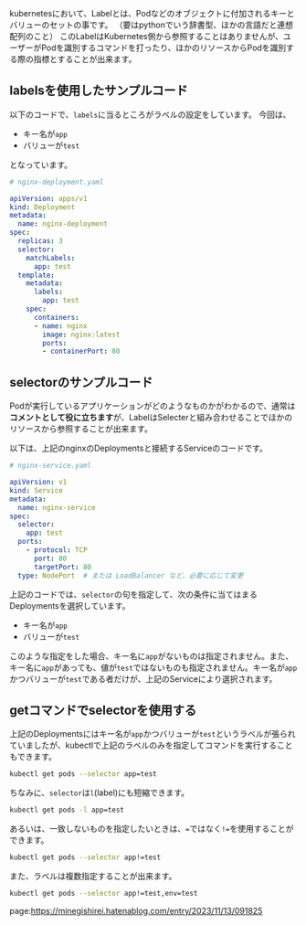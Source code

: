 


kubernetesにおいて、Labelとは、Podなどのオブジェクトに付加されるキーとバリューのセットの事です。
（要はpythonでいう辞書型、ほかの言語だと連想配列のこと）
このLabelはKubernetes側から参照することはありませんが、ユーザーがPodを識別するコマンドを打ったり、ほかのリソースからPodを識別する際の指標とすることが出来ます。


## labelsを使用したサンプルコード

以下のコードで、`labels`に当るところがラベルの設定をしています。
今回は、

- キー名が`app`
- バリューが`test`

となっています。

```yml
# nginx-deployment.yaml

apiVersion: apps/v1
kind: Deployment
metadata:
  name: nginx-deployment
spec:
  replicas: 3
  selector:
    matchLabels:
      app: test
  template:
    metadata:
      labels:
        app: test
    spec:
      containers:
      - name: nginx
        image: nginx:latest
        ports:
        - containerPort: 80
```


## selectorのサンプルコード

Podが実行しているアプリケーションがどのようなものかがわかるので、通常は**コメントとして役に立ちます**が、LabelはSelecterと組み合わせることでほかのリソースから参照することが出来ます。

以下は、上記のnginxのDeploymentsと接続するServiceのコードです。

```yml
# nginx-service.yaml

apiVersion: v1
kind: Service
metadata:
  name: nginx-service
spec:
  selector:
    app: test
  ports:
    - protocol: TCP
      port: 80
      targetPort: 80
  type: NodePort  # または LoadBalancer など、必要に応じて変更
```

上記のコードでは、`selector`の句を指定して、次の条件に当てはまるDeploymentsを選択しています。

- キー名が`app`
- バリューが`test`

このような指定をした場合、キー名に`app`がないものは指定されません。また、キー名に`app`があっても、値が`test`ではないものも指定されません。キー名が`app`かつバリューが`test`である者だけが、上記のServiceにより選択されます。


## getコマンドでselectorを使用する

上記のDeploymentsにはキー名が`app`かつバリューが`test`というラベルが張られていましたが、kubectlで上記のラベルのみを指定してコマンドを実行することもできます。


```sh
kubectl get pods --selector app=test
```

ちなみに、`selector`は`l`(label)にも短縮できます。

```sh
kubectl get pods -l app=test
```

あるいは、一致しないものを指定したいときは、`=`ではなく`!=`を使用することができます。

```sh
kubectl get pods --selector app!=test
```

また、ラベルは複数指定することが出来ます。

```sh
kubectl get pods --selector app!=test,env=test
```










page:https://minegishirei.hatenablog.com/entry/2023/11/13/091825






